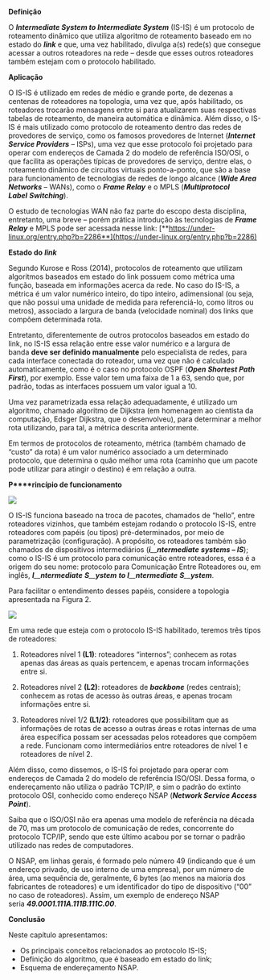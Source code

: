 **Definição**

O _**Intermediate System to Intermediate System**_ (IS-IS) é um protocolo de roteamento dinâmico que utiliza algoritmo de roteamento baseado em no estado do _**link**_ e que, uma vez habilitado, divulga a(s) rede(s) que consegue acessar a outros roteadores na rede – desde que esses outros roteadores também estejam com o protocolo habilitado.

**Aplicação**

O IS-IS é utilizado em redes de médio e grande porte, de dezenas a centenas de roteadores na topologia, uma vez que, após habilitado, os roteadores trocarão mensagens entre si para atualizarem suas respectivas tabelas de roteamento, de maneira automática e dinâmica. Além disso, o IS-IS é mais utilizado como protocolo de roteamento dentro das redes de provedores de serviço, como os famosos provedores de Internet (_**Internet Service Providers**_ – ISPs), uma vez que esse protocolo foi projetado para operar com endereços de Camada 2 do modelo de referência ISO/OSI, o que facilita as operações típicas de provedores de serviço, dentre elas, o roteamento dinâmico de circuitos virtuais ponto-a-ponto, que são a base para funcionamento de tecnologias de redes de longo alcance (_**Wide Area Networks**_ – WANs), como o _**Frame Relay**_ e o MPLS (_**Multiprotocol Label**_ _**Switching**_).

O estudo de tecnologias WAN não faz parte do escopo desta disciplina, entretanto, uma breve – porém prática introdução às tecnologias de _**Frame Relay**_ e MPLS pode ser acessada nesse link: [**https://under-linux.org/entry.php?b=2286**](https://under-linux.org/entry.php?b=2286)

**Estado do** _**link**_

Segundo Kurose e Ross (2014), protocolos de roteamento que utilizam algoritmos baseados em estado do link possuem como métrica uma função, baseada em informações acerca da rede. No caso do IS-IS, a métrica é um valor numérico inteiro, do tipo inteiro, adimensional (ou seja, que não possui uma unidade de medida para referenciá-lo, como litros ou metros), associado a largura de banda (velocidade nominal) dos links que compõem determinada rota.

Entretanto, diferentemente de outros protocolos baseados em estado do link, no IS-IS essa relação entre esse valor numérico e a largura de banda **deve ser definido manualmente** pelo especialista de redes, para cada interface conectada do roteador, uma vez que não é calculado automaticamente, como é o caso no protocolo OSPF (_**Open Shortest Path First**_), por exemplo. Esse valor tem uma faixa de 1 a 63, sendo que, por padrão, todas as interfaces possuem um valor igual a 10.

Uma vez parametrizada essa relação adequadamente, é utilizado um algoritmo, chamado algoritmo de Dijkstra (em homenagem ao cientista da computação, Edsger Dijkstra, que o desenvolveu), para determinar a melhor rota utilizando, para tal, a métrica descrita anteriormente.

Em termos de protocolos de roteamento, métrica (também chamado de “custo” da rota) é um valor numérico associado a um determinado protocolo, que determina o quão melhor uma rota (caminho que um pacote pode utilizar para atingir o destino) é em relação a outra.

**P****rincípio de funcionamento**

[![](https://img.uninove.br/static/0/0/0/0/0/0/2/5/0/8/0/2508073/42050.png)](https://img.uninove.br/static/0/0/0/0/0/0/2/5/0/8/0/2508073/42050.png)

O IS-IS funciona baseado na troca de pacotes, chamados de “hello”, entre roteadores vizinhos, que também estejam rodando o protocolo IS-IS, entre roteadores com papéis (ou tipos) pré-determinados, por meio de parametrização (configuração). A propósito, os roteadores também são chamados de dispositivos intermediários (_**i**__**ntermediate**_ _**s**__**ystem**__**s – IS**_); como o IS-IS é um protocolo para comunicação entre roteadores, essa é a origem do seu nome: protocolo para Comunicação Entre Roteadores ou, em inglês, _**I**__**ntermediate**_ _**S**__**ystem**_ _**to I**__**ntermediate**_ _**S**__**ystem**_.

Para facilitar o entendimento desses papéis, considere a topologia apresentada na Figura 2.

[![](https://img.uninove.br/static/0/0/0/0/0/0/2/5/0/8/0/2508072/41386.png)](https://img.uninove.br/static/0/0/0/0/0/0/2/5/0/8/0/2508072/41386.png)

Em uma rede que esteja com o protocolo IS-IS habilitado, teremos três tipos de roteadores:

1. Roteadores nível 1 **(L1)**: roteadores “internos”; conhecem as rotas apenas das áreas as quais pertencem, e apenas trocam informações entre si.

2. Roteadores nível 2 **(L2)**: roteadores de _**backbone**_ (redes centrais); conhecem as rotas de acesso às outras áreas, e apenas trocam informações entre si.

3. Roteadores nível 1/2 **(L1/2)**: roteadores que possibilitam que as informações de rotas de acesso a outras áreas e rotas internas de uma área específica possam ser acessadas pelos roteadores que compõem a rede. Funcionam como intermediários entre roteadores de nível 1 e roteadores de nível 2.

Além disso, como dissemos, o IS-IS foi projetado para operar com endereços de Camada 2 do modelo de referência ISO/OSI. Dessa forma, o endereçamento não utiliza o padrão TCP/IP, e sim o padrão do extinto protocolo OSI, conhecido como endereço NSAP (_**Network Service Access Point**_).

Saiba que o ISO/OSI não era apenas uma modelo de referência na década de 70, mas um protocolo de comunicação de redes, concorrente do protocolo TCP/IP, sendo que este último acabou por se tornar o padrão utilizado nas redes de computadores.

O NSAP, em linhas gerais, é formado pelo número 49 (indicando que é um endereço privado, de uso interno de uma empresa), por um número de área, uma sequência de, geralmente, 6 bytes (ao menos na maioria dos fabricantes de roteadores) e um identificador do tipo de dispositivo (“00” no caso de roteadores). Assim, um exemplo de endereço NSAP seria _**49.0001.111A.111B.111C.00**_.

**Conclusão**

Neste capítulo apresentamos:

- Os principais conceitos relacionados ao protocolo IS-IS;
- Definição do algoritmo, que é baseado em estado do link;
- Esquema de endereçamento NSAP.
